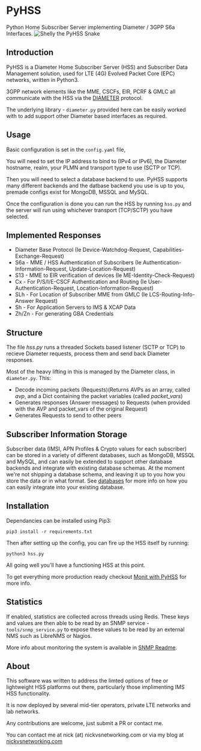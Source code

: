 # PyHSS

Python Home Subscriber Server implementing Diameter / 3GPP S6a Interfaces.
![Shelly the PyHSS Snake](https://github.com/nickvsnetworking/pyhss/blob/master/lib/shelly.png?raw=true)

## Introduction
PyHSS is a Diameter Home Subscriber Server (HSS) and Subscriber Data Management solution, used for LTE (4G) Evolved Packet Core (EPC) networks, written in Python3.

3GPP network elements like the MME, CSCFs, EIR, PCRF & GMLC all communicate with the HSS via the [DIAMETER](https://tools.ietf.org/html/rfc6733) protocol.

The underlying library - ``diameter.py`` provided here can be easily worked with to add support other Diameter based interfaces as required.

## Usage
Basic configuration is set in the ``config.yaml`` file,

You will need to set the IP address to bind to (IPv4 or IPv6), the Diameter hostname, realm, your PLMN and transport type to use (SCTP or TCP).

Then you will need to select a database backend to use. PyHSS supports many different backends and the datbase backend you use is up to you, premade configs exist for MongoDB, MSSQL and MySQL.

Once the configuration is done you can run the HSS by running ``hss.py`` and the server will run using whichever transport (TCP/SCTP) you have selected.

## Implemented Responses 
* Diameter Base Protocol (Ie Device-Watchdog-Request, Capabilities-Exchange-Request)
* S6a - MME / HSS Authentication of Subscribers (Ie Authentication-Information-Request, Update-Location-Request)
* S13 - MME to EIR verification of devices (Ie ME-Identity-Check-Request)
* Cx - For P/S/I/E-CSCF Authentication and Routing (Ie User-Authentication-Request, Location-Information-Request)
* SLh - For Location of Subscriber MME from GMLC (Ie LCS-Routing-Info-Answer Request)
* Sh - For Application Servers to IMS & XCAP Data
* Zh/Zn - For generating GBA Credentials

 
## Structure
The file *hss.py* runs a threaded Sockets based listener (SCTP or TCP) to recieve Diameter requests, process them and send back Diameter responses.

Most of the heavy lifting in this is managed by the Diameter class, in ``diameter.py``. This:
 * Decode incoming packets (Requests)(Returns AVPs as an array, called *avp*, and a Dict containing the packet variables (called *packet_vars*)
 * Generates responses (Answer messages) to Requests (when provided with the AVP and packet_vars of the original Request)
 * Generates Requests to send to other peers

 
## Subscriber Information Storage
Subscriber data (IMSI, APN Profiles & Crypto values for each subscriber) can be stored in a variety of different databases, such as MongoDB, MSSQL and MySQL, and can easily be extended to support other database backends and integrate with existing database schemas.
At the moment we're not shipping a database schema, and leaving it up to you how you store the data or in what format.
See [databases](docs/databases.md) for more info on how you can easily integrate into your existing database.

## Installation
Dependancies can be installed using Pip3:
```
pip3 install -r requirements.txt
```

Then after setting up the config, you can fire up the HSS itself by running:
```
python3 hss.py
```

All going well you'll have a functioning HSS at this point.

To get everything more production ready checkout [Monit with PyHSS](docs/monit.md) for more info.

## Statistics
If enabled, statistics are collected across threads using Redis.
These keys and values are then able to be read by an SNMP service - ``tools/snmp_service.py`` to expose these values to be read by an external NMS such as LibreNMS or Nagios.

More info about monitoring the system is available in [SNMP Readme](docs/monitoring.md).

## About
This software was written to address the limted options of free or lightweight HSS platforms out there, particularly those implimenting IMS HSS functionality.

It is now deployed by several mid-tier operators, private LTE networks and lab networks.

Any contributions are welcome, just submit a PR or contact me.

You can contact me at nick (at) nickvsnetworking.com or via my blog at [nickvsnetworking.com](https://nickvsnetworking.com)
